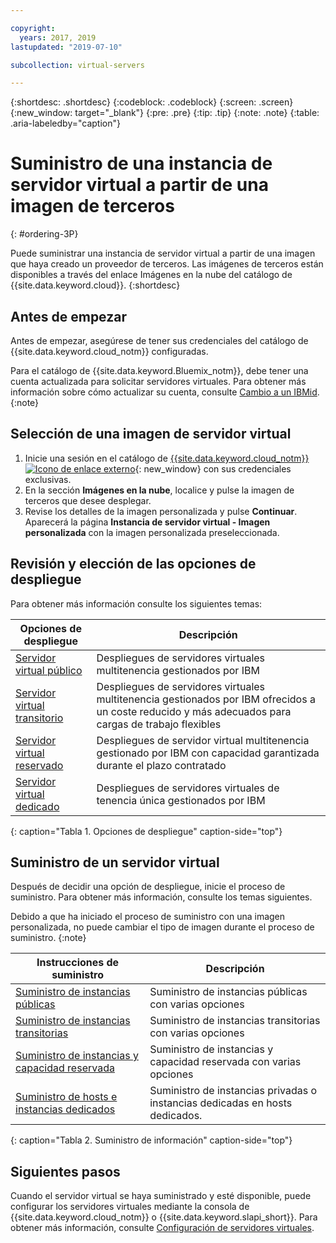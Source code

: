 ```yaml
---

copyright:
  years: 2017, 2019
lastupdated: "2019-07-10"

subcollection: virtual-servers

---
```


{:shortdesc: .shortdesc}
{:codeblock: .codeblock}
{:screen: .screen}
{:new_window: target="_blank"}
{:pre: .pre}
{:tip: .tip}
{:note: .note}
{:table: .aria-labeledby="caption"}

# Suministro de una instancia de servidor virtual a partir de una imagen de terceros
{: #ordering-3P}

Puede suministrar una instancia de servidor virtual a partir de una imagen que haya creado un proveedor de terceros. Las imágenes de terceros están disponibles a través del enlace Imágenes en la nube del catálogo de {{site.data.keyword.cloud}}.
{:shortdesc}

## Antes de empezar
Antes de empezar, asegúrese de tener sus credenciales del catálogo de {{site.data.keyword.cloud_notm}} configuradas.

Para el catálogo de {{site.data.keyword.Bluemix_notm}}, debe tener una cuenta actualizada para solicitar servidores virtuales. Para obtener más información sobre cómo actualizar su cuenta, consulte [Cambio a un IBMid](/docs/account?topic=account-unifyingaccounts#unifyingaccounts).
{:note}

## Selección de una imagen de servidor virtual
1. Inicie una sesión en el catálogo de [{{site.data.keyword.cloud_notm}} ![Icono de enlace externo](../icons/launch-glyph.svg "Icono de enlace externo")](https://console.bluemix.net/catalog/){: new_window} con sus credenciales exclusivas.
2. En la sección **Imágenes en la nube**, localice y pulse la imagen de terceros que desee desplegar.
3. Revise los detalles de la imagen personalizada y pulse **Continuar**. Aparecerá la página **Instancia de servidor virtual - Imagen personalizada** con la imagen personalizada preseleccionada.

## Revisión y elección de las opciones de despliegue
Para obtener más información consulte los siguientes temas:

|              Opciones de despliegue                           |  Descripción                                        |
| --------------------------------------------------------- | --------------------------------------------------- |
|[Servidor virtual público](/docs/vsi?topic=virtual-servers-about-public-virtual-servers#about-public-virtual-servers)            | Despliegues de servidores virtuales multitenencia gestionados por IBM|
|[Servidor virtual transitorio](/docs/vsi?topic=virtual-servers-transient-virtual-servers#transient-virtual-servers)| Despliegues de servidores virtuales multitenencia gestionados por IBM ofrecidos a un coste reducido y más adecuados para cargas de trabajo flexibles |
|[Servidor virtual reservado](/docs/vsi?topic=virtual-servers-about-reserved-virtual-servers#about-reserved-virtual-servers)  | Despliegues de servidor virtual multitenencia gestionado por IBM con capacidad garantizada durante el plazo contratado |
|[Servidor virtual dedicado](/docs/vsi?topic=virtual-servers-about-dedicated-virtual-servers#about-dedicated-virtual-servers)      | Despliegues de servidores virtuales de tenencia única gestionados por IBM            |
{: caption="Tabla 1. Opciones de despliegue" caption-side="top"}

## Suministro de un servidor virtual
Después de decidir una opción de despliegue, inicie el proceso de suministro. Para obtener más información, consulte los temas siguientes.

Debido a que ha iniciado el proceso de suministro con una imagen personalizada, no puede cambiar el tipo de imagen durante el proceso de suministro.
{:note}

|              Instrucciones de suministro                                         |  Descripción                                            |
| -------------------------------------------------------------------------- | ------------------------------------------------------- |
|[Suministro de instancias públicas](/docs/vsi?topic=virtual-servers-ordering-vs-public#ordering-vs-public)                | Suministro de instancias públicas con varias opciones             |
|[Suministro de instancias transitorias](/docs/vsi?topic=virtual-servers-ordering-vs-transient#ordering-vs-transient)                | Suministro de instancias transitorias con varias opciones            |
|[Suministro de instancias y capacidad reservada](/docs/vsi?topic=virtual-servers-provisioning-reserved-capacity-and-instances#provisioning-reserved-capacity-and-instances)            | Suministro de instancias y capacidad reservada con varias opciones |
|[Suministro de hosts e instancias dedicados](/docs/vsi?topic=virtual-servers-ordering-vs-dedicated#ordering-vs-dedicated)| Suministro de instancias privadas o instancias dedicadas en hosts dedicados.|
{: caption="Tabla 2. Suministro de información" caption-side="top"}


## Siguientes pasos
Cuando el servidor virtual se haya suministrado y esté disponible, puede configurar los servidores virtuales mediante la consola de
{{site.data.keyword.cloud_notm}} o {{site.data.keyword.slapi_short}}. Para obtener más información, consulte [Configuración de servidores virtuales](/docs/vsi?topic=virtual-servers-configuring-virtual-servers#configuring-virtual-servers).
